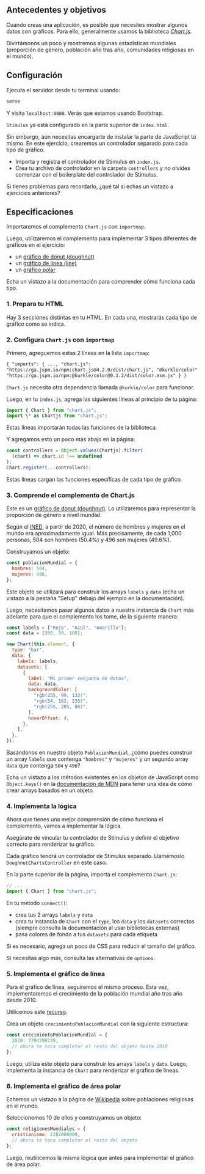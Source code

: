 ## Antecedentes y objetivos

Cuando creas una aplicación, es posible que necesites mostrar algunos datos con gráficos. Para ello, generalmente usamos la biblioteca [_Chart.js_](https://www.chartjs.org/docs/latest).

Divirtámonos un poco y mostremos algunas estadísticas mundiales (proporción de género, población año tras año, comunidades religiosas en el mundo).

## Configuración

Ejecuta el servidor desde tu terminal usando:

```bash
serve
```

Y visita `localhost:8000`. Verás que estamos usando Bootstrap.

`Stimulus` ya está configurado en la parte superior de `index.html`.

Sin embargo, aún necesitas encargarte de instalar la parte de JavaScript tú mismo. En este ejercicio, crearemos un controlador separado para cada tipo de gráfico.

- Importa y registra el controlador de Stimulus en `index.js`.
- Crea tu archivo de controlador en la carpeta `controllers` y no olvides comenzar con el boilerplate del controlador de Stimulus.

Si tienes problemas para recordarlo, ¿qué tal si echas un vistazo a ejercicios anteriores?

## Especificaciones

Importaremos el complemento `Chart.js` con `importmap`.

Luego, utilizaremos el complemento para implementar 3 tipos diferentes de gráficos en el ejercicio:

- un [gráfico de donut (doughnut)](https://www.chartjs.org/docs/latest/charts/doughnut.html)
- un [gráfico de línea (line)](https://www.chartjs.org/docs/latest/charts/line.html)
- un [gráfico polar](https://www.chartjs.org/docs/latest/charts/polar.html)

Echa un vistazo a la documentación para comprender cómo funciona cada tipo.

### 1. Prepara tu HTML

Hay 3 secciones distintas en tu HTML. En cada una, mostrarás cada tipo de gráfico como se indica.

### 2. Configura `Chart.js` con `importmap`

Primero, agreguemos estas 2 líneas en la lista `importmap`:

```html
{ "imports": { ..., "chart.js":
"https://ga.jspm.io/npm:chart.js@4.2.0/dist/chart.js", "@kurkle/color":
"https://ga.jspm.io/npm:@kurkle/color@0.3.2/dist/color.esm.js" } }
```

`Chart.js` necesita otra dependencia llamada `@kurkle/color` para funcionar.

Luego, en tu `index.js`, agrega las siguientes líneas al principio de tu página:

```javascript
import { Chart } from "chart.js";
import \* as Chartjs from "chart.js";
```

Estas líneas importarán todas las funciones de la biblioteca.

Y agregamos esto un poco más abajo en la página:

```javascript
const controllers = Object.values(Chartjs).filter(
  (chart) => chart.id !== undefined
);
Chart.register(...controllers);
```

Estas líneas cargan las funciones específicas de cada tipo de gráfico.

### 3. Comprende el complemento de Chart.js

Este es un [gráfico de donut (doughnut)](https://www.chartjs.org/docs/latest/charts/doughnut.html). Lo utilizaremos para representar la proporción de género a nivel mundial.

Según el [INED](https://www.ined.fr/en/everything_about_population/demographic-facts-sheets/faq/more-men-or-women-in-the-world/), a partir de 2020, el número de hombres y mujeres en el mundo era aproximadamente igual. Más precisamente, de cada 1,000 personas, 504 son hombres (50.4%) y 496 son mujeres (49.6%).

Construyamos un objeto:

```javascript
const poblacionMundial = {
  hombres: 504,
  mujeres: 496,
};
```

Este objeto se utilizará para construir los arrays `labels` y `data` (echa un vistazo a la pestaña "Setup" debajo del ejemplo en la documentación).

Luego, necesitamos pasar algunos datos a nuestra instancia de `Chart` más adelante para que el complemento los tome, de la siguiente manera:

```javascript
const labels = ["Rojo", "Azul", "Amarillo"];
const data = [300, 50, 100];

new Chart(this.element, {
  type: "bar",
  data: {
    labels: labels,
    datasets: [
      {
        label: "Mi primer conjunto de datos",
        data: data,
        backgroundColor: [
          "rgb(255, 99, 132)",
          "rgb(54, 162, 235)",
          "rgb(255, 205, 86)",
        ],
        hoverOffset: 4,
      },
    ],
  },
});
```

Basándonos en nuestro objeto `PoblacionMundial`, ¿cómo puedes construir un array `labels` que contenga `"hombres"` y `"mujeres"` y un segundo array `data` que contenga `504` y `496`?

Echa un vistazo a los métodos existentes en los objetos de JavaScript como `Object.keys()` en la [documentación de MDN](https://developer.mozilla.org/es/docs/Web/JavaScript/Reference/Global_Objects/Object/keys) para tener una idea de cómo crear arrays basados en un objeto.

### 4. Implementa la lógica

Ahora que tienes una mejor comprensión de cómo funciona el complemento, vamos a implementar la lógica.

Asegúrate de vincular tu controlador de Stimulus y definir el objetivo correcto para renderizar tu gráfico.

Cada gráfico tendrá un controlador de Stimulus separado. Llamémoslo `DoughnutChartsController` en este caso.

En la parte superior de la página, importa el complemento `Chart.js`:

```javascript
// ...
import { Chart } from "chart.js";
```

En tu método `connect()`:

- crea tus 2 arrays `labels` y `data`
- crea tu instancia de `Chart` con el `type`, los `data` y los `datasets` correctos (siempre consulta la documentación al usar bibliotecas externas)
- pasa colores de fondo a tus `datasets` para cada etiqueta

Si es necesario, agrega un poco de CSS para reducir el tamaño del gráfico.

Si necesitas algo más, consulta las alternativas de `options`.

### 5. Implementa el gráfico de línea

Para el gráfico de línea, seguiremos el mismo proceso. Esta vez, implementaremos el crecimiento de la población mundial año tras año desde 2010.

Utilicemos este [recurso](https://www.worldometers.info/world-population/world-population-by-year/).

Crea un objeto `crecimientoPoblacionMundial` con la siguiente estructura:

```javascript
const crecimientoPoblacionMundial = {
  2020: 7794798739,
  // ahora te toca completar el resto del objeto hasta 2010
};
```

Luego, utiliza este objeto para construir los arrays `labels` y `data`. Luego, implementa la instancia de `Chart` para renderizar el gráfico de líneas.

### 6. Implementa el gráfico de área polar

Echemos un vistazo a la página de [Wikipedia](https://en.wikipedia.org/wiki/List_of_religious_populations) sobre poblaciones religiosas en el mundo.

Seleccionemos 10 de ellos y construyamos un objeto:

```javascript
const religionesMundiales = {
  cristianismo: 2382000000,
  // ahora te toca completar el resto del objeto
};
```

Luego, reutilicemos la misma lógica que antes para implementar el gráfico de área polar.
